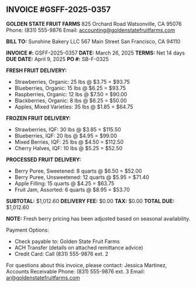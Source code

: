## INVOICE #GSFF-2025-0357
**GOLDEN STATE FRUIT FARMS**
825 Orchard Road
Watsonville, CA 95076
Phone: (831) 555-9876
Email: accounting@goldenstatefruitfarms.com

**BILL TO:**
Sunshine Bakery LLC
567 Main Street
San Francisco, CA 94110

**INVOICE #:** GSFF-2025-0357
**DATE:** March 26, 2025
**TERMS:** Net 14 days
**DUE DATE:** April 9, 2025
**PO #:** SB-F-0325

**FRESH FRUIT DELIVERY:**
- Strawberries, Organic: 25 lbs @ $3.75 = $93.75
- Blueberries, Organic: 15 lbs @ $6.25 = $93.75
- Raspberries, Organic: 12 lbs @ $7.50 = $90.00
- Blackberries, Organic: 8 lbs @ $6.25 = $50.00
- Apples, Mixed Varieties: 35 lbs @ $1.85 = $64.75

**FROZEN FRUIT DELIVERY:**
- Strawberries, IQF: 30 lbs @ $3.85 = $115.50
- Blueberries, IQF: 20 lbs @ $4.95 = $99.00
- Mixed Berries, IQF: 25 lbs @ $4.50 = $112.50
- Cherry Halves, IQF: 10 lbs @ $5.25 = $52.50

**PROCESSED FRUIT DELIVERY:**
- Berry Puree, Sweetened: 8 quarts @ $6.50 = $52.00
- Berry Puree, Unsweetened: 12 quarts @ $5.95 = $71.40
- Apple Filling: 15 quarts @ $4.25 = $63.75
- Fruit Jam, Assorted: 6 quarts @ $8.95 = $53.70

**SUBTOTAL:** $1,012.60
**DELIVERY FEE:** $0.00
**TAX:** $0.00
**TOTAL DUE:** $1,012.60

**NOTE:** Fresh berry pricing has been adjusted based on seasonal availability.

Payment Options:
- Check payable to: Golden State Fruit Farms
- ACH Transfer (details on attached remittance advice)
- Credit Card: Call (831) 555-9876 ext. 2

For questions about this invoice, please contact:
Jessica Martinez, Accounts Receivable
Phone: (831) 555-9876 ext. 3
Email: ar@goldenstatefruitfarms.com